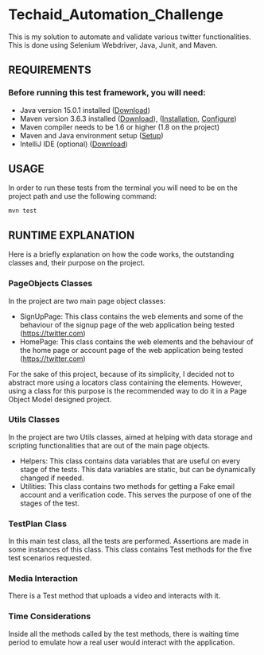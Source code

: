 # Techaid_Automation_Challenge
This is my solution to automate and validate various twitter functionalities. This is done using Selenium Webdriver, Java, Junit, and Maven.

## REQUIREMENTS
### Before running this test framework, you will need:
* Java version 15.0.1 installed ([Download](https://www.java.com/en/download/))
* Maven version 3.6.3 installed ([Download](https://maven.apache.org/download.cgi)), ([Installation](https://maven.apache.org/install.html), [Configure](https://maven.apache.org/configure.html))
* Maven compiler needs to be 1.6 or higher (1.8 on the project)
* Maven and Java environment setup ([Setup](https://www.tutorialspoint.com/maven/maven_environment_setup.htm))
* IntelliJ IDE (optional) ([Download](https://www.jetbrains.com/idea/download/))


## USAGE

In order to run these tests from the terminal you will need to be on the project path and use the following command:
```shell
mvn test
```

## RUNTIME EXPLANATION

Here is a briefly explanation on how the code works, the outstanding classes and, their purpose on the project.

### PageObjects Classes
In the project are two main page object classes:
* SignUpPage: This class contains the web elements and some of the behaviour of the signup page of the web application being tested (https://twitter.com)
* HomePage: This class contains the web elements and the behaviour of the home page or account page of the web application being tested (https://twitter.com)

For the sake of this project, because of its simplicity, I decided not to abstract more using a locators class containing the elements. However, using a class for this purpose is the recommended way to do it in a Page Object Model designed project.

### Utils Classes
In the project are two Utils classes, aimed at helping with data storage and scripting functionalities that are out of the main page objects.
* Helpers: This class contains data variables that are useful on every stage of the tests. This data variables are static, but can be dynamically changed if needed.
* Utilities: This class contains two methods for getting a Fake email account and a verification code. This serves the purpose of one of the stages of the test.


### TestPlan Class
In this main test class, all the tests are performed. Assertions are made in some instances of this class.
This class contains Test methods for the five test scenarios requested.

### Media Interaction
There is a Test method that uploads a video and interacts with it.

### Time Considerations
Inside all the methods called by the test methods, there is waiting time period to emulate how a real user would interact with the application.
